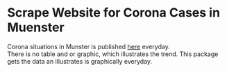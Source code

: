 # Scrape Website for Corona Cases in Muenster

Corona situations in Munster is published [here](https://www.muenster.de/corona.html) everyday.  
There is no table and or graphic, which illustrates the trend. 
This package gets the data an illustrates is graphically everyday.